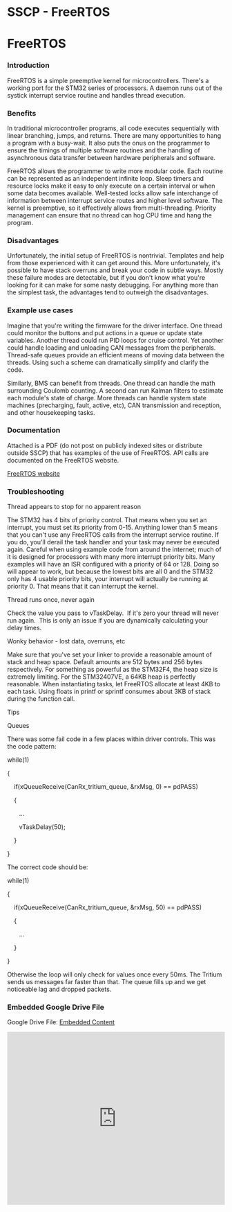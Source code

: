 # SSCP - FreeRTOS

# FreeRTOS

### Introduction

[](#h.d3gkb67qqaoy)

FreeRTOS is a simple preemptive kernel for microcontrollers. There's a working port for the STM32 series of processors. A daemon runs out of the systick interrupt service routine and handles thread execution.

### Benefits

[](#h.ol6njjtnl1h5)

In traditional microcontroller programs, all code executes sequentially with linear branching, jumps, and returns. There are many opportunities to hang a program with a busy-wait. It also puts the onus on the programmer to ensure the timings of multiple software routines and the handling of asynchronous data transfer between hardware peripherals and software.

FreeRTOS allows the programmer to write more modular code. Each routine can be represented as an independent infinite loop. Sleep timers and resource locks make it easy to only execute on a certain interval or when some data becomes available. Well-tested locks allow safe interchange of information between interrupt service routes and higher level software. The kernel is preemptive, so it effectively allows from multi-threading. Priority management can ensure that no thread can hog CPU time and hang the program.

### Disadvantages

[](#h.5zy83xh0nhj2)

Unfortunately, the initial setup of FreeRTOS is nontrivial. Templates and help from those experienced with it can get around this. More unfortunately, it's possible to have stack overruns and break your code in subtle ways. Mostly these failure modes are detectable, but if you don't know what you're looking for it can make for some nasty debugging. For anything more than the simplest task, the advantages tend to outweigh the disadvantages.

### Example use cases

[](#h.ctzoolfr1nb8)

Imagine that you're writing the firmware for the driver interface. One thread could monitor the buttons and put actions in a queue or update state variables. Another thread could run PID loops for cruise control. Yet another could handle loading and unloading CAN messages from the peripherals. Thread-safe queues provide an efficient means of moving data between the threads. Using such a scheme can dramatically simplify and clarify the code.

Similarly, BMS can benefit from threads. One thread can handle the math surrounding Coulomb counting. A second can run Kalman filters to estimate each module's state of charge. More threads can handle system state machines (precharging, fault, active, etc), CAN transmission and reception, and other housekeeping tasks.

### Documentation

[](#h.6jvqd4rebp10)

Attached is a PDF (do not post on publicly indexed sites or distribute outside SSCP) that has examples of the use of FreeRTOS. API calls are documented on the FreeRTOS website.

[ FreeRTOS website](http://www.freertos.org/modules.html#API_reference)

### Troubleshooting

[](#h.tmbgs7xlmyg7)

Thread appears to stop for no apparent reason

The STM32 has 4 bits of priority control. That means when you set an interrupt, you must set its priority from 0-15. Anything lower than 5 means that you can't use any FreeRTOS calls from the interrupt service routine. If you do, you'll derail the task handler and your task may never be executed again. Careful when using example code from around the internet; much of it is designed for processors with many more interrupt priority bits. Many examples will have an ISR configured with a priority of 64 or 128. Doing so will appear to work, but because the lowest bits are all 0 and the STM32 only has 4 usable priority bits, your interrupt will actually be running at priority 0. That means that it can interrupt the kernel.

Thread runs once, never again

Check the value you pass to vTaskDelay.  If it's zero your thread will never run again.  This is only an issue if you are dynamically calculating your delay times.

Wonky behavior - lost data, overruns, etc

Make sure that you've set your linker to provide a reasonable amount of stack and heap space. Default amounts are 512 bytes and 256 bytes respectively. For something as powerful as the STM32F4, the heap size is extremely limiting. For the STM32407VE, a 64KB heap is perfectly reasonable. When instantiating tasks, let FreeRTOS allocate at least 4KB to each task. Using floats in printf or sprintf consumes about 3KB of stack during the function call.

Tips

Queues

There was some fail code in a few places within driver controls. This was the code pattern:

while(1)

{

    if(xQueueReceive(CanRx_tritium_queue, &rxMsg, 0) == pdPASS)

    {

       ...

       vTaskDelay(50);

    }

}

The correct code should be:

while(1)

{

    if(xQueueReceive(CanRx_tritium_queue, &rxMsg, 50) == pdPASS)

    {

       ...

    }

}

Otherwise the loop will only check for values once every 50ms. The Tritium sends us messages far faster than that. The queue fills up and we get noticeable lag and dropped packets.

[](https://drive.google.com/folderview?id=1L2v8y0MNbhdDVGhORykCk1Y8yCL8iZhf)

### Embedded Google Drive File

Google Drive File: [Embedded Content](https://drive.google.com/embeddedfolderview?id=1L2v8y0MNbhdDVGhORykCk1Y8yCL8iZhf#list)

<iframe width="100%" height="400" src="https://drive.google.com/embeddedfolderview?id=1L2v8y0MNbhdDVGhORykCk1Y8yCL8iZhf#list" frameborder="0"></iframe>

